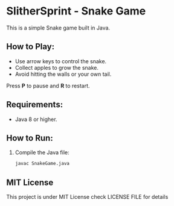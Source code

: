 
# SlitherSprint - Snake Game

This is a simple Snake game built in Java.

## How to Play:
- Use arrow keys to control the snake.
- Collect apples to grow the snake.
- Avoid hitting the walls or your own tail.

Press **P** to pause and **R** to restart.

## Requirements:
- Java 8 or higher.

## How to Run:
1. Compile the Java file:
   ```bash
   javac SnakeGame.java
## MIT License

This project is under MIT License check LICENSE FILE for details


